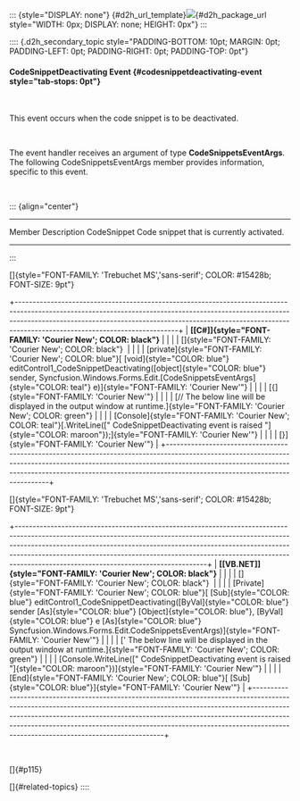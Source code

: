 ::: {style="DISPLAY: none"}
[](ms-xhelp:///?Id=d2h_url_template){#d2h_url_template}![](!package_url!){#d2h_package_url style="WIDTH: 0px; DISPLAY: none; HEIGHT: 0px"}
:::

:::: {.d2h_secondary_topic style="PADDING-BOTTOM: 10pt; MARGIN: 0pt; PADDING-LEFT: 0pt; PADDING-RIGHT: 0pt; PADDING-TOP: 0pt"}
#### CodeSnippetDeactivating Event {#codesnippetdeactivating-event style="tab-stops: 0pt"}

 

This event occurs when the code snippet is to be deactivated.

 

The event handler receives an argument of type **CodeSnippetsEventArgs**. The following CodeSnippetsEventArgs member provides information, specific to this event.

 

::: {align="center"}
  ------------- -------------------------------------------
  Member        Description
  CodeSnippet   Code snippet that is currently activated.
  ------------- -------------------------------------------
:::

[]{style="FONT-FAMILY: 'Trebuchet MS','sans-serif'; COLOR: #15428b; FONT-SIZE: 9pt"} 

+---------------------------------------------------------------------------------------------------------------------------------------------------------------------------------------------------------------------------------------------------------------------------------------+
| **[\[C#\]]{style="FONT-FAMILY: 'Courier New'; COLOR: black"}**                                                                                                                                                                                                                        |
|                                                                                                                                                                                                                                                                                       |
| []{style="FONT-FAMILY: 'Courier New'; COLOR: black"}                                                                                                                                                                                                                                  |
|                                                                                                                                                                                                                                                                                       |
| [private]{style="FONT-FAMILY: 'Courier New'; COLOR: blue"}[ [void]{style="COLOR: blue"} editControl1_CodeSnippetDeactivating([object]{style="COLOR: blue"} sender, Syncfusion.Windows.Forms.Edit.[CodeSnippetsEventArgs]{style="COLOR: teal"} e)]{style="FONT-FAMILY: 'Courier New'"} |
|                                                                                                                                                                                                                                                                                       |
| [{]{style="FONT-FAMILY: 'Courier New'"}                                                                                                                                                                                                                                               |
|                                                                                                                                                                                                                                                                                       |
| [// The below line will be displayed in the output window at runtime.]{style="FONT-FAMILY: 'Courier New'; COLOR: green"}                                                                                                                                                              |
|                                                                                                                                                                                                                                                                                       |
| [Console]{style="FONT-FAMILY: 'Courier New'; COLOR: teal"}[.WriteLine([\" CodeSnippetDeactivating event is raised \"]{style="COLOR: maroon"});]{style="FONT-FAMILY: 'Courier New'"}                                                                                                   |
|                                                                                                                                                                                                                                                                                       |
| [}]{style="FONT-FAMILY: 'Courier New'"}                                                                                                                                                                                                                                               |
+---------------------------------------------------------------------------------------------------------------------------------------------------------------------------------------------------------------------------------------------------------------------------------------+

[]{style="FONT-FAMILY: 'Trebuchet MS','sans-serif'; COLOR: #15428b; FONT-SIZE: 9pt"} 

+-----------------------------------------------------------------------------------------------------------------------------------------------------------------------------------------------------------------------------------------------------------------------------------------------------------------------------------------------------------------------------+
| **[\[VB.NET\]]{style="FONT-FAMILY: 'Courier New'; COLOR: black"}**                                                                                                                                                                                                                                                                                                          |
|                                                                                                                                                                                                                                                                                                                                                                             |
| []{style="FONT-FAMILY: 'Courier New'; COLOR: black"}                                                                                                                                                                                                                                                                                                                        |
|                                                                                                                                                                                                                                                                                                                                                                             |
| [Private]{style="FONT-FAMILY: 'Courier New'; COLOR: blue"}[ [Sub]{style="COLOR: blue"} editControl1_CodeSnippetDeactivating([ByVal]{style="COLOR: blue"} sender [As]{style="COLOR: blue"} [Object]{style="COLOR: blue"}, [ByVal]{style="COLOR: blue"} e [As]{style="COLOR: blue"} Syncfusion.Windows.Forms.Edit.CodeSnippetsEventArgs)]{style="FONT-FAMILY: 'Courier New'"} |
|                                                                                                                                                                                                                                                                                                                                                                             |
| [\' The below line will be displayed in the output window at runtime.]{style="FONT-FAMILY: 'Courier New'; COLOR: green"}                                                                                                                                                                                                                                                    |
|                                                                                                                                                                                                                                                                                                                                                                             |
| [Console.WriteLine([\" CodeSnippetDeactivating event is raised \"]{style="COLOR: maroon"})]{style="FONT-FAMILY: 'Courier New'"}                                                                                                                                                                                                                                             |
|                                                                                                                                                                                                                                                                                                                                                                             |
| [End]{style="FONT-FAMILY: 'Courier New'; COLOR: blue"}[ [Sub]{style="COLOR: blue"}]{style="FONT-FAMILY: 'Courier New'"}                                                                                                                                                                                                                                                     |
+-----------------------------------------------------------------------------------------------------------------------------------------------------------------------------------------------------------------------------------------------------------------------------------------------------------------------------------------------------------------------------+

 

[]{#p115} 

[]{#related-topics}
::::
